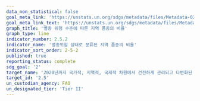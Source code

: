 ```yaml
---
data_non_statistical: false
goal_meta_link: 'https://unstats.un.org/sdgs/metadata/files/Metadata-02-05-02.pdf'
goal_meta_link_text: 'https://unstats.un.org/sdgs/metadata/files/Metadata-02-05-02.pdf'
graph_title: '멸종 위험 수준에 따른 지역 품종의 비율'
graph_type: line
indicator_number: 2.5.2
indicator_name: '멸종위험 상태로 분류된 지역 품종의 비율'
indicator_sort_order: 2-5-2
published: true
reporting_status: complete
sdg_goal: '2'
target_name: '2020년까지 국가적, 지역적, 국제적 차원에서 건전하게 관리되고 다변화된 종자 및 식물은행 등을 통해 종자, 재배식물, 가축과 사육동물 및 관련 야생종의 유전적 다양성을 유지하고, 유전자원과 관련 전통지식의 이용으로부터 발생하는 이익의 공정하고 공평한 분배에 대한 접근을 개선'
target_id: '2.5'
un_custodian_agency: FAO
un_designated_tier: 'Tier II'
---
```


